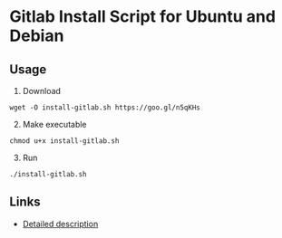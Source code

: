 # Gitlab Install Script for Ubuntu and Debian

## Usage

1. Download

 `wget -O install-gitlab.sh https://goo.gl/n5qKHs`

2. Make executable
   
 `chmod u+x install-gitlab.sh`

3. Run
   
 `./install-gitlab.sh`

## Links
* [Detailed description](https://about.gitlab.com/downloads/#ubuntu1604)
